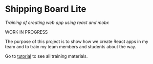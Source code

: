 # Shipping Board Lite 

*Training of creating web app using react and mobx*

WORK IN PROGRESS

The purpose of this project is to show how we create React apps in my team and to train my team members and students about the way.

Go to [tutorial](https://adam-zielonka.github.io/frontend-tutorial/) to see all training materials.
